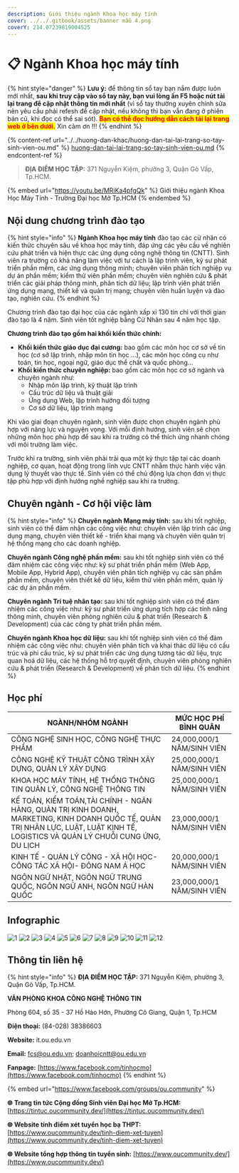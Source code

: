 ```yaml
---
description: Giới thiệu ngành Khoa học máy tính
cover: ../../.gitbook/assets/banner mẫu 4.png
coverY: 214.07239819004525
---
```


# 📋 Ngành Khoa học máy tính

{% hint style="danger" %}
**Lưu ý:** để thông tin sổ tay bạn nắm được luôn mới nhất, **sau khi truy cập vào sổ tay này, bạn vui lòng ấn F5 hoặc nút tải lại trang để cập nhật thông tin mới nhất** (vì sổ tay thường xuyên chỉnh sửa nên yêu cầu phải refesh để cập nhật, nếu không thì bạn vẫn đang ở phiên bản cũ, khi đọc có thể sai sót). <mark style="color:red;">**Bạn có thể đọc hướng dẫn cách tải lại trang web ở bên dưới.**</mark> Xin cảm ơn !!!
{% endhint %}

{% content-ref url="../../huong-dan-khac/huong-dan-tai-lai-trang-so-tay-sinh-vien-ou.md" %}
[huong-dan-tai-lai-trang-so-tay-sinh-vien-ou.md](../../huong-dan-khac/huong-dan-tai-lai-trang-so-tay-sinh-vien-ou.md)
{% endcontent-ref %}

> **ĐỊA ĐIỂM HỌC TẬP:** 371 Nguyễn Kiệm, phường 3, Quận Gò Vấp, Tp.HCM.

{% embed url="https://youtu.be/MRiKa4pfgQk" %}
Giới thiệu ngành Khoa Học Máy Tính - Trường Đại học Mở Tp.HCM
{% endembed %}

## Nội dung chương trình đào tạo

{% hint style="info" %}
**Ngành Khoa học máy tính** đào tạo các cử nhân có kiến thức chuyên sâu về khoa học máy tính, đáp ứng các yêu cầu về nghiên cứu phát triển và hiện thực các ứng dụng công nghệ thông tin (CNTT). Sinh viên ra trường có khả năng làm việc với tư cách là lập trình viên, kỹ sư phát triển phần mềm, các ứng dụng thông minh; chuyên viên phân tích nghiệp vụ dự án phần mềm; kiểm thử viên phần mềm; chuyên viên nghiên cứu & phát triển các giải pháp thông minh, phân tích dữ liệu; lập trình viên phát triển ứng dụng mạng, thiết kế và quản trị mạng; chuyên viên huấn luyện và đào tạo, nghiên cứu.
{% endhint %}

Chương trình đào tạo đại học của các ngành xấp xỉ 130 tín chỉ với thời gian đào tạo là 4 năm. Sinh viên tốt nghiệp bằng Cử Nhân sau 4 năm học tập.

**Chương trình đào tạo gồm hai khối kiến thức chính:**

* **Khối kiến thức giáo dục đại cương:** bao gồm các môn học cơ sở về tin học (cơ sở lập trình, nhập môn tin học …), các môn học công cụ như toán, tin học, ngoại ngữ, giáo dục thể chất và quốc phòng…
* **Khối kiến thức chuyên nghiệp:** bao gồm các môn học cơ sở ngành và chuyên ngành như:
  * Nhập môn lập trình, kỹ thuật lập trình
  * Cấu trúc dữ liệu và thuật giải
  * Ứng dụng Web, lập trình hướng đối tượng
  * Cơ sở dữ liệu, lập trình mạng

Khi vào giai đoạn chuyên ngành, sinh viên được chọn chuyên ngành phù hợp với năng lực và nguyện vọng. Với mỗi định hướng, sinh viên sẽ chọn những môn học phù hợp để sau khi ra trường có thể thích ứng nhanh chóng với môi trường làm việc.

Trước khi ra trường, sinh viên phải trải qua một kỳ thực tập tại các doanh nghiệp, cơ quan, hoạt động trong lĩnh vực CNTT nhằm thực hành việc vận dụng lý thuyết vào thực tế. Sinh viên có thể chủ động lựa chọn đơn vị thực tập phù hợp với định hướng nghề nghiệp sau khi ra trường.

## Chuyên ngành - Cơ hội việc làm

{% hint style="info" %}
**Chuyên ngành Mạng máy tính:** sau khi tốt nghiệp, sinh viên có thể đảm nhận các công việc như: chuyên viên lập trình các ứng dụng mạng, chuyên viên thiết kế - triển khai mạng và chuyên viên quản trị hệ thống mạng cho các doanh nghiệp.

**Chuyên ngành Công nghệ phần mềm:** sau khi tốt nghiệp sinh viên có thể đảm nhiệm các công việc như: kỹ sư phát triển phần mềm (Web App, Mobile App, Hybrid App), chuyên viên phân tích nghiệp vụ các sản phẩm phần mềm, chuyên viên thiết kế dữ liệu, kiểm thử viên phần mềm, quản lý các dự án phần mềm.

**Chuyên ngành Trí tuệ nhân tạo:** sau khi tốt nghiệp sinh viên có thể đảm nhiệm các công việc như: kỹ sư phát triển ứng dụng tích hợp các tính năng thông minh, chuyên viên phòng nghiên cứu & phát triển (Research & Development) của các công ty phát triển phần mềm.

**Chuyên ngành Khoa học dữ liệu:** sau khi tốt nghiệp sinh viên có thể đảm nhiệm các công việc như: chuyên viên phân tích và khai thác dữ liệu có cấu trúc và phi cấu trúc, kỹ sư phát triển các ứng dụng tương tác dữ liệu, trực quan hoá dữ liệu, các hệ thống hỗ trợ quyết định, chuyên viên phòng nghiên cứu & phát triển (Research & Development) về phân tích dữ liệu.
{% endhint %}

## Học phí

| NGÀNH/NHÓM NGÀNH                                                                                                                                                                  | MỨC HỌC PHÍ BÌNH QUÂN      |
| --------------------------------------------------------------------------------------------------------------------------------------------------------------------------------- | -------------------------- |
| CÔNG NGHỆ SINH HỌC, CÔNG NGHỆ THỰC PHẨM                                                                                                                                           | 24,000,000/1 NĂM/SINH VIÊN |
| CÔNG NGHỆ KỸ THUẬT CÔNG TRÌNH XÂY DỰNG, QUẢN LÝ XÂY DỰNG                                                                                                                          | 25,000,000/1 NĂM/SINH VIÊN |
| KHOA HỌC MÁY TÍNH, HỆ THỐNG THÔNG TIN QUẢN LÝ, CÔNG NGHỆ THÔNG TIN                                                                                                                | 25,000,000/1 NĂM/SINH VIÊN |
| KẾ TOÁN, KIỂM TOÁN,TÀI CHÍNH - NGÂN HÀNG, QUẢN TRỊ KINH DOANH, MARKETING, KINH DOANH QUỐC TẾ, QUẢN TRỊ NHÂN LỰC, LUẬT, LUẬT KINH TẾ, LOGISTICS VÀ QUẢN LÝ CHUỖI CUNG ỨNG, DU LỊCH | 23,000,000/1 NĂM/SINH VIÊN |
| KINH TẾ - QUẢN LÝ CÔNG - XÃ HỘI HỌC- CÔNG TÁC XÃ HỘI- ĐÔNG NAM Á HỌC                                                                                                              | 20,000,000/1 NĂM/SINH VIÊN |
| NGÔN NGỮ NHẬT, NGÔN NGỮ TRUNG QUỐC, NGÔN NGỮ ANH, NGÔN NGỮ HÀN QUỐC                                                                                                               | 23,000,000/1 NĂM/SINH VIÊN |

## Infographic

![1](<../../.gitbook/assets/1 - tiêu đề (3) (1).png>) ![2](<../../.gitbook/assets/3 - ngành - chuyên ngành.png>) ![3](<../../.gitbook/assets/4 - ngành - chuyên ngành.png>) ![4](<../../.gitbook/assets/5 - ngành - chuyên ngành.png>) ![5](<../../.gitbook/assets/6 - ngành - chuyên ngành (2).png>) ![6](<../../.gitbook/assets/7 - ngành - chuyên ngành (2).png>) ![7](<../../.gitbook/assets/8 - tỷ lệ việc làm (2).png>) ![8](<../../.gitbook/assets/9 - nd ctdt (1).png>) ![9](<../../.gitbook/assets/10 - nd ctdt (1).png>) ![10](<../../.gitbook/assets/11 - nd ctdt (3).png>) ![11](<../../.gitbook/assets/13 - HỌC PHÍ.png>) ![12](<../../.gitbook/assets/14 - HỌC PHÍ.png>)

## Thông tin liên hệ

{% hint style="info" %}
**ĐỊA ĐIỂM HỌC TẬP:** 371 Nguyễn Kiệm, phường 3, Quận Gò Vấp, Tp.HCM.

**VĂN PHÒNG KHOA CÔNG NGHỆ THÔNG TIN**

Phòng 604, số 35 - 37 Hồ Hảo Hớn, Phường Cô Giang, Quận 1, Tp.HCM

**Điện thoại:** (84-028) 38386603

**Website:** it.ou.edu.vn

**Email:** fcs@ou.edu.vn; doanhoicntt@ou.edu.vn

**Fanpage:** [https://www.facebook.com/tinhocmo](https://www.facebook.com/tinhocmo)
{% endhint %}

{% embed url="https://www.facebook.com/groups/ou.community" %}

**🌐** **Trang tin tức Cộng đồng Sinh viên Đại học Mở Tp.HCM:** [https://tintuc.oucommunity.dev/](https://tintuc.oucommunity.dev/)

**🌐** **Website tính điểm xét tuyển học bạ THPT:** [https://www.oucommunity.dev/tinh-diem-xet-tuyen](https://www.oucommunity.dev/tinh-diem-xet-tuyen)

**🌐** **Website tổng hợp thông tin tuyển sinh:** [https://www.oucommunity.dev/](https://www.oucommunity.dev/)
